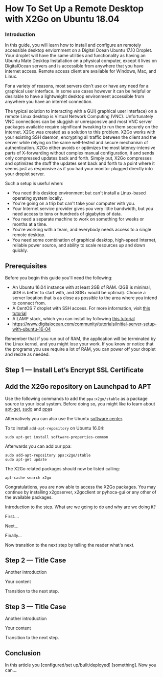 # How To Set Up a Remote Desktop with X2Go on Ubuntu 18.04

### Introduction

In this guide, you will learn how to install and configure an remotely accessible desktop enviornment on a Digital Ocean Ubuntu 17.10 Droplet. 
Your droplet will have the same utilities and functionality  as having an Ubuntu Mate Desktop Installation on a physical computer, except it lives on DigitalOcean servers and is accessible from anywhere that you have internet access. 
Remote access client are available for Windows, Mac, and Linux.

For a variety of reasons, most servers don't use or have any need for a graphical user interface.
In some use cases however it can be helpful or desirable to have a lightweight desktop environment accessible from anywhere you have an internet connection.

The typical solution to interacting with a GUI( graphical user interface) on a remote Linux desktop is Virtual Network Computing (VNC). Unfortunately VNC connections can be sluggish or unresponsive and most VNC server packages available require significant tweaking to run them securely on the internet. X2Go was created as a solution to this problem. 
X2Go works with your existing SSH daemon, encrypting all traffic between the client and the server while relying on the same well-tested and secure mechanism of authentication.
X2Go either avoids or optimizes the most latency-intensive parts of X-forwarding without complex manual configuration, it and sends only compressed updates back and forth.
Simply put, X2Go compresses and optimizes the stuff the updates sent back and forth to a point where it seems just as responsive as if you had your monitor plugged directly into your droplet server. 

 

Such a setup is useful when:

- You need this desktop environment but can't install a Linux-based operating system locally.
- You're going on a trip but can't take your computer with you.
- Your Internet service provider gives you very little bandwidth, but you need access to tens or hundreds of gigabytes of data.
- You need a separate machine to work on something for weeks or months at a time.
- You're working with a team, and everybody needs access to a single remote desktop.
- You need some combination of graphical desktop, high-speed Internet, reliable power source, and ability to scale resources up and down quickly.


## Prerequisites

Before you begin this guide you'll need the following:

- An Ubuntu 16.04 instance with at least 2GB of RAM. (2GB is minimal, 4GB is better to start with, and 8GB+ would be optimal). Choose a server location that is as close as possible to the area where you intend to connect from.
-   A CentOS 7 droplet with SSH access. For more information, visit [this tutorial](https://www.digitalocean.com/community/tutorials/initial-server-setup-with-centos-7)
-   A LAMP stack, which you can install by following [this tutorial](https://www.digitalocean.com/community/tutorials/how-to-install-linux-apache-mysql-php-lamp-stack-on-centos-7)
- https://www.digitalocean.com/community/tutorials/initial-server-setup-with-ubuntu-16-04

Remember that if you run out of RAM, the application will be terminated by the Linux kernel, and you might lose your work. If you know or notice that the programs you use require a lot of RAM, you can power off your droplet and resize as needed.

## Step 1 — Install Let’s Encrypt SSL Certificate

## Add the X2Go repository on Launchpad to APT

Use the following commands to add the `ppa:x2go/stable` as a package source to your local system. Before doing so, you might like to learn about [apt-get](https://help.ubuntu.com/community/AptGet), [sudo](https://help.ubuntu.com/community/RootSudo) and [ppa](https://help.ubuntu.com/community/Repositories/CommandLine#Adding_Launchpad_PPA_Repositories)s

Alternatively you can also use the Ubuntu [software center](https://help.ubuntu.com/community/Repositories/Ubuntu#Adding_PPAs).


To to install `add-apt-repository` on Ubuntu 16.04:

```
sudo apt-get install software-properties-common
```

Afterwards you can add our ppa:

```
sudo add-apt-repository ppa:x2go/stable
sudo apt-get update
```

The X2Go related packages should now be listed calling:

```
apt-cache search x2go
```

Congratulations, you are now able to access the X2Go packages. You may continue by installing x2goserver, x2goclient or pyhoca-gui or any other of the available packages.

Introduction to the step. What are we going to do and why are we doing it?

First....

Next...

Finally...

Now transition to the next step by telling the reader what's next.

## Step 2 — Title Case

Another introduction

Your content

Transition to the next step.

## Step 3 — Title Case

Another introduction

Your content

Transition to the next step.

## Conclusion

In this article you [configured/set up/built/deployed] [something]. Now you can....
